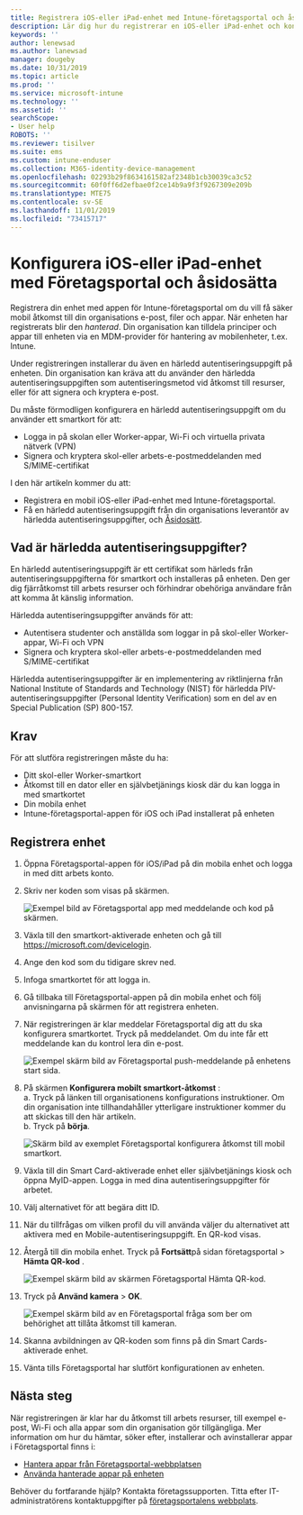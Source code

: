 ```yaml
---
title: Registrera iOS-eller iPad-enhet med Intune-företagsportal och åsidosätta
description: Lär dig hur du registrerar en iOS-eller iPad-enhet och konfigurerar autentisering av härledd autentisering med överta.
keywords: ''
author: lenewsad
ms.author: lanewsad
manager: dougeby
ms.date: 10/31/2019
ms.topic: article
ms.prod: ''
ms.service: microsoft-intune
ms.technology: ''
ms.assetid: ''
searchScope:
- User help
ROBOTS: ''
ms.reviewer: tisilver
ms.suite: ems
ms.custom: intune-enduser
ms.collection: M365-identity-device-management
ms.openlocfilehash: 02293b29f8634161582af2348b1cb30039ca3c52
ms.sourcegitcommit: 60f0ff6d2efbae0f2ce14b9a9f3f9267309e209b
ms.translationtype: MTE75
ms.contentlocale: sv-SE
ms.lasthandoff: 11/01/2019
ms.locfileid: "73415717"
---
```

# <a name="set-up-ios-or-ipados-device-with-company-portal-and-intercede"></a>Konfigurera iOS-eller iPad-enhet med Företagsportal och åsidosätta

Registrera din enhet med appen för Intune-företagsportal om du vill få säker mobil åtkomst till din organisations e-post, filer och appar.  När enheten har registrerats blir den *hanterad*. Din organisation kan tilldela principer och appar till enheten via en MDM-provider för hantering av mobilenheter, t.ex. Intune.  

Under registreringen installerar du även en härledd autentiseringsuppgift på enheten. Din organisation kan kräva att du använder den härledda autentiseringsuppgiften som autentiseringsmetod vid åtkomst till resurser, eller för att signera och kryptera e-post. 

Du måste förmodligen konfigurera en härledd autentiseringsuppgift om du använder ett smartkort för att:

* Logga in på skolan eller Worker-appar, Wi-Fi och virtuella privata nätverk (VPN)
* Signera och kryptera skol-eller arbets-e-postmeddelanden med S/MIME-certifikat  

I den här artikeln kommer du att:  

* Registrera en mobil iOS-eller iPad-enhet med Intune-företagsportal.  
* Få en härledd autentiseringsuppgift från din organisations leverantör av härledda autentiseringsuppgifter, och [Åsidosätt](https://www.intercede.com/).   


## <a name="what-are-derived-credentials"></a>Vad är härledda autentiseringsuppgifter?  
En härledd autentiseringsuppgift är ett certifikat som härleds från autentiseringsuppgifterna för smartkort och installeras på enheten. Den ger dig fjärråtkomst till arbets resurser och förhindrar obehöriga användare från att komma åt känslig information.  

Härledda autentiseringsuppgifter används för att: 
* Autentisera studenter och anställda som loggar in på skol-eller Worker-appar, Wi-Fi och VPN
* Signera och kryptera skol-eller arbets-e-postmeddelanden med S/MIME-certifikat  

Härledda autentiseringsuppgifter är en implementering av riktlinjerna från National Institute of Standards and Technology (NIST) för härledda PIV-autentiseringsuppgifter (Personal Identity Verification) som en del av en Special Publication (SP) 800-157.  

## <a name="prerequisites"></a>Krav

 För att slutföra registreringen måste du ha:

* Ditt skol-eller Worker-smartkort
* Åtkomst till en dator eller en självbetjänings kiosk där du kan logga in med smartkortet
* Din mobila enhet
* Intune-företagsportal-appen för iOS och iPad installerat på enheten


## <a name="enroll-device"></a>Registrera enhet  
1. Öppna Företagsportal-appen för iOS/iPad på din mobila enhet och logga in med ditt arbets konto.  
2. Skriv ner koden som visas på skärmen.  

    ![Exempel bild av Företagsportal app med meddelande och kod på skärmen.](./media/copy-code-intercede.png)  
1. Växla till den smartkort-aktiverade enheten och gå till https://microsoft.com/devicelogin. 

1. Ange den kod som du tidigare skrev ned.
 
2. Infoga smartkortet för att logga in.   

3. Gå tillbaka till Företagsportal-appen på din mobila enhet och följ anvisningarna på skärmen för att registrera enheten.  
4. När registreringen är klar meddelar Företagsportal dig att du ska konfigurera smartkortet. Tryck på meddelandet. Om du inte får ett meddelande kan du kontrol lera din e-post.   

    ![Exempel skärm bild av Företagsportal push-meddelande på enhetens start sida.](./media/action-required-in-app-intercede.png)  

5. På skärmen **Konfigurera mobilt smartkort-åtkomst** :  
    a. Tryck på länken till organisationens konfigurations instruktioner. Om din organisation inte tillhandahåller ytterligare instruktioner kommer du att skickas till den här artikeln.  
    b. Tryck på **börja**.  

    ![Skärm bild av exemplet Företagsportal konfigurera åtkomst till mobil smartkort.](./media/smart-card-info-intercede.png)  

6. Växla till din Smart Card-aktiverade enhet eller självbetjänings kiosk och öppna MyID-appen. Logga in med dina autentiseringsuppgifter för arbetet.  
7. Välj alternativet för att begära ditt ID. 
8. När du tillfrågas om vilken profil du vill använda väljer du alternativet att aktivera med en Mobile-autentiseringsuppgift. En QR-kod visas.  
9. Återgå till din mobila enhet. Tryck på **Fortsätt**på sidan företagsportal > **Hämta QR-kod** .  

    ![Exempel skärm bild av skärmen Företagsportal Hämta QR-kod.](./media/get-qr-code-intercede.png) 
 
10. Tryck på **Använd kamera** > **OK**.  

    ![Exempel skärm bild av en Företagsportal fråga som ber om behörighet att tillåta åtkomst till kameran.](./media/allow-cp-camera-access-intercede.png)  

11. Skanna avbildningen av QR-koden som finns på din Smart Cards-aktiverade enhet. 
12. Vänta tills Företagsportal har slutfört konfigurationen av enheten.  

## <a name="next-steps"></a>Nästa steg  
När registreringen är klar har du åtkomst till arbets resurser, till exempel e-post, Wi-Fi och alla appar som din organisation gör tillgängliga. Mer information om hur du hämtar, söker efter, installerar och avinstallerar appar i Företagsportal finns i:

* [Hantera appar från Företagsportal-webbplatsen](manage-apps-cpweb.md)  
* [Använda hanterade appar på enheten](use-managed-apps-on-your-device-ios.md)  

Behöver du fortfarande hjälp? Kontakta företagssupporten. Titta efter IT-administratörens kontaktuppgifter på [företagsportalens webbplats](https://go.microsoft.com/fwlink/?linkid=2010980).

